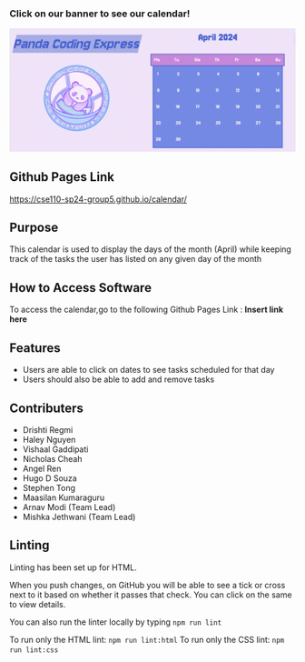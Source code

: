 ### Click on our banner to see our calendar!
[![banner.png](banner.png)](https://cse110-sp24-group5.github.io/calendar/)

## Github Pages Link
https://cse110-sp24-group5.github.io/calendar/

## Purpose
This calendar is used to display the days of the month (April) while keeping track of the tasks the user has listed on any given day of the month

## How to Access Software
To access the calendar,go to the following Github Pages Link : **Insert link here**

## Features
+ Users are able to click on dates to see tasks scheduled for that day
+ Users should also be able to add and remove tasks

## Contributers
+ Drishti Regmi
+ Haley Nguyen
+ Vishaal Gaddipati
+ Nicholas Cheah
+ Angel Ren
+ Hugo D Souza
+ Stephen Tong
+ Maasilan Kumaraguru
+ Arnav Modi (Team Lead)
+ Mishka Jethwani (Team Lead)

## Linting
Linting has been set up for HTML.

When you push changes, on GitHub you will be able to see a tick or cross next to it based on whether it passes that check. You can click on the same to view details.

You can also run the linter locally by typing `npm run lint`

To run only the HTML lint: `npm run lint:html`
To run only the CSS lint: `npm run lint:css`
